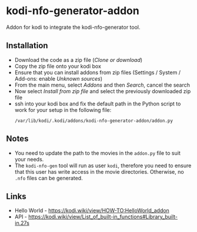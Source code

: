 # kodi-nfo-generator-addon
Addon for kodi to integrate the kodi-nfo-generator tool.

## Installation

* Download the code as a zip file (*Clone or download*)
* Copy the zip file onto your kodi box
* Ensure that you can install addons from zip files
  (Settings / System / Add-ons: enable *Unknown sources*)
* From the main menu, select *Addons* and then *Search*, cancel the search
* Now select *Install from zip file* and select the previously downloaded zip file
* ssh into your kodi box and fix the default path in the Python script to work
  for your setup in the following file:
  ```
  /var/lib/kodi/.kodi/addons/kodi-nfo-generator-addon/addon.py
  ```


## Notes

* You need to update the path to the movies in the `addon.py` file
  to suit your needs.
* The `kodi-nfo-gen` tool will run as user `kodi`, therefore you need
  to ensure that this user has write access in the movie directories.
  Otherwise, no `.nfo` files can be generated. 


## Links

* Hello World - https://kodi.wiki/view/HOW-TO:HelloWorld_addon
* API - https://kodi.wiki/view/List_of_built-in_functions#Library_built-in.27s


